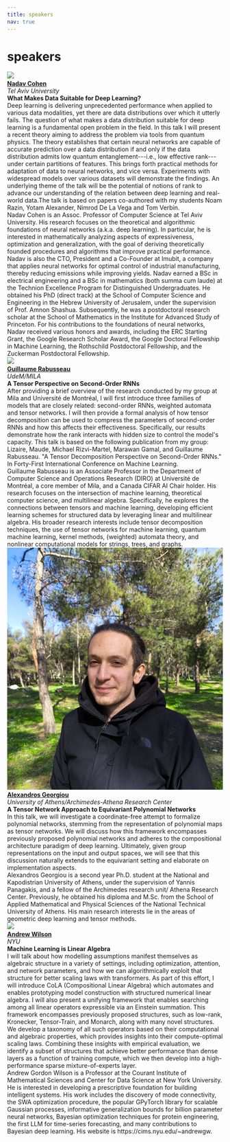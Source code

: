 ```yaml
---
title: speakers
nav: true
---
```


# speakers

<div id="speakers-full">
    <div class="speaker">
        <img class="avatar" src="https://en-exact-sciences.tau.ac.il/sites/exactsci_en.tau.ac.il/files/styles/research_teaser_image_180_x_180/public/co_nadav_cohen_180X180.webp"><br/>
        <div class="speaker-name">
        <b><a href="https://www.cohennadav.com/">Nadav Cohen</a></b></div>
        <div class="speaker-uni">
        <i> Tel Aviv University</i>
        </div>
        <div class="speaker-title"><b> What Makes Data Suitable for Deep Learning?</b></div>
        <div class="speaker-abstract">Deep learning is delivering unprecedented performance when applied to various data modalities, yet there are data distributions over which it utterly fails. The question of what makes a data distribution suitable for deep learning is a fundamental open problem in the field. In this talk I will present a recent theory aiming to address the problem via tools from quantum physics. The theory establishes that certain neural networks are capable of accurate prediction over a data distribution if and only if the data distribution admits low quantum entanglement---i.e., low effective rank---under certain partitions of features. This brings forth practical methods for adaptation of data to neural networks, and vice versa. Experiments with widespread models over various datasets will demonstrate the findings. An underlying theme of the talk will be the potential of notions of rank to advance our understanding of the relation between deep learning and real-world data.The talk is based on papers co-authored with my students Noam Razin, Yotam Alexander, Nimrod De La Vega and Tom Verbin.</div>
        <div class="speaker-bio">Nadav Cohen is an Assoc. Professor of Computer Science at Tel Aviv University. His research focuses on the theoretical and algorithmic foundations of neural networks (a.k.a. deep learning). In particular, he is interested in mathematically analyzing aspects of expressiveness, optimization and generalization, with the goal of deriving theoretically founded procedures and algorithms that improve practical performance. Nadav is also the CTO, President and a Co-Founder at Imubit, a company that applies neural networks for optimal control of industrial manufacturing, thereby reducing emissions while improving yields. Nadav earned a BSc in electrical engineering and a BSc in mathematics (both summa cum laude) at the Technion Excellence Program for Distinguished Undergraduates. He obtained his PhD (direct track) at the School of Computer Science and Engineering in the Hebrew University of Jerusalem, under the supervision of Prof. Amnon Shashua. Subsequently, he was a postdoctoral research scholar at the School of Mathematics in the Institute for Advanced Study of Princeton. For his contributions to the foundations of neural networks, Nadav received various honors and awards, including the ERC Starting Grant, the Google Research Scholar Award, the Google Doctoral Fellowship in Machine Learning, the Rothschild Postdoctoral Fellowship, and the Zuckerman Postdoctoral Fellowship.</div>
    </div>
    <div class="speaker">
        <img class="avatar" src="https://www-labs.iro.umontreal.ca/~grabus/images/photo.jpg"><br/>
        <div class="speaker-name">
        <b><a href="https://www-labs.iro.umontreal.ca/~grabus/">Guillaume Rabusseau</a></b></div>
        <div class="speaker-uni">
        <i>UdeM/MILA</i>
        </div>
        <div class="speaker-title"><b>A Tensor Perspective on Second-Order RNNs</b></div>
        <div class="speaker-abstract">After providing a brief overview of the research conducted by my group at Mila and Université de Montréal, I will first introduce three families of models that are closely related: second-order RNNs, weighted automata and tensor networks. I will then provide a formal analysis of how tensor decomposition can be used to compress the parameters of second-order RNNs and how this affects their effectiveness. Specifically, our results demonstrate how the rank interacts with hidden size to control the model's capacity. This talk is based on the following publication from my group: Lizaire, Maude, Michael Rizvi-Martel, Marawan Gamal, and Guillaume Rabusseau. "A Tensor Decomposition Perspective on Second-Order RNNs." In Forty-First International Conference on Machine Learning.
        </div>
        <div class="speaker-bio">Guillaume Rabusseau is an Associate Professor in the Department of Computer Science and Operations Research (DIRO) at  Université de Montréal, a core member of Mila, and a Canada CIFAR AI Chair holder. His research focuses on the intersection of machine learning, theoretical computer science, and multilinear algebra. Specifically, he explores the connections between tensors and machine learning, developing efficient learning schemes for structured data by leveraging linear and multilinear algebra. His broader research interests include tensor decomposition techniques, the use of tensor networks for machine learning, quantum machine learning, kernel methods, (weighted) automata theory, and nonlinear computational models for strings, trees, and graphs.</div>
    </div>
    <div class="speaker">
        <img class="avatar" src="images/agimg.jpg"><br/>
        <div class="speaker-name">
        <b><a href="http://users.uoa.gr/~yannisp/">Alexandros Georgiou</a></b></div>
        <div class="speaker-uni">
        <i>University of Athens/Archimedes-Athena Research Center</i>
        </div>        
        <div class="speaker-title"><b>A Tensor Network Approach to Equivariant Polynomial Networks</b></div>
        <div class="speaker-abstract">In this talk, we will investigate a coordinate-free attempt to formalize polynomial networks, stemming from the representation of polynomial maps as tensor networks. We will discuss how this framework encompasses previously proposed polynomial networks and adheres to the compositional architecture paradigm of deep learning. Ultimately, given group representations on the input and output spaces, we will see that this discussion naturally extends to the equivariant setting and elaborate on implementation aspects.</div>
        <div class="speaker-bio">Alexandros Georgiou is a second year Ph.D. student at the National and Kapodistrian University of Athens, under the supervision of Yannis Panagakis, and a fellow of the Archimedes research unit/ Αthena Research Center. Previously, he obtained his diploma and M.Sc. from the School of Applied Mathematical and Physical Sciences of the National Technical University of Athens. His main research interests lie in the areas of geometric deep learning and tensor methods.</div>
    </div>
    <div class="speaker">
        <img class="avatar" src="https://assets.amazon.science/dims4/default/362fb24/2147483647/strip/true/crop/684x925+74+0/resize/340x460!/format/webp/quality/90/?url=http%3A%2F%2Famazon-topics-brightspot.s3.amazonaws.com%2Fscience%2Ff4%2F73%2F65c9a02249bca0b9d56f5e52f2ad%2Fandrew-gordon-wilson.jpg">
        <div class="speaker-name">
        <b><a href="https://cims.nyu.edu/~andrewgw/">Andrew Wilson</a></b></div>
        <div class="speaker-uni">
        <i>NYU</i>
        </div>
        <div class="speaker-title"><b>Machine Learning is Linear Algebra</b></div>
        <div class="speaker-abstract">I will talk about how modelling assumptions manifest themselves as algebraic structure in a variety of settings, including optimization, attention, and network parameters, and how we can algorithmically exploit that structure for better scaling laws with transformers. As part of this effort, I will introduce CoLA (Compositional Linear Algebra) which automates and enables prototyping model construction with structured numerical linear algebra. I will also present a unifying framework that enables searching among all linear operators expressible via an Einstein summation. This framework encompasses previously proposed structures, such as low-rank, Kronecker, Tensor-Train, and Monarch, along with many novel structures. We develop a taxonomy of all such operators based on their computational and algebraic properties, which provides insights into their compute-optimal scaling laws. Combining these insights with empirical evaluation, we identify a subset of structures that achieve better performance than dense layers as a function of training compute, which we then develop into a high-performance sparse mixture-of-experts layer.</div>
        <div class="speaker-bio">Andrew Gordon Wilson is a Professor at the Courant Institute of Mathematical Sciences and Center for Data Science at New York University. He is interested in developing a prescriptive foundation for
building intelligent systems. His work includes the discovery of mode connectivity, the SWA optimization procedure, the popular GPyTorch library for scalable Gaussian processes, informative generalization bounds for billion parameter neural networks, Bayesian optimization techniques for protein engineering, the first LLM for time-series forecasting, and many contributions to Bayesian deep learning. His website is https://cims.nyu.edu/~andrewgw.</div>
    </div>
</div>
